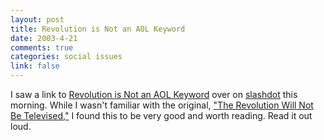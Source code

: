 ```yaml
--- 
layout: post
title: Revolution is Not an AOL Keyword
date: 2003-4-21
comments: true
categories: social issues
link: false
---
```

I saw a link to <a href="http://journalism.berkeley.edu/projects/biplog/archive/000748.html" target="_blank">Revolution is Not an AOL Keyword</a> over on <a href="http://slashdot.org/" target="_blank">slashdot</a> this morning. While I wasn't familiar with the original, <a href="http://www.gilscottheron.com/lyrevol.html" target="_blank">"The Revolution Will Not Be Televised,"</a> I found this to be very good and worth reading. Read it out loud.
